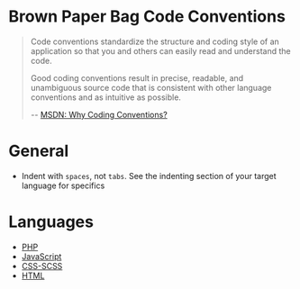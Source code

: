 # Brown Paper Bag Code Conventions

> Code conventions standardize the structure and coding style of an application so that you and others can easily read and understand the code.
> 
> Good coding conventions result in precise, readable, and unambiguous source code that is consistent with other language conventions and as intuitive as possible.
> 
>  -- [MSDN: Why Coding Conventions?](http://msdn.microsoft.com/en-us/library/aa733744)

# General

 - Indent with `spaces`, not `tabs`. See the indenting section of your target language
 for specifics

# Languages

 - [PHP](https://github.com/BrownPaperBag/code-conventions/tree/master/php)
 - [JavaScript](https://github.com/BrownPaperBag/code-conventions/tree/master/javascript)
 - [CSS-SCSS](https://github.com/BrownPaperBag/code-conventions/tree/master/css-scss)
 - [HTML](https://github.com/BrownPaperBag/code-conventions/tree/master/html)
